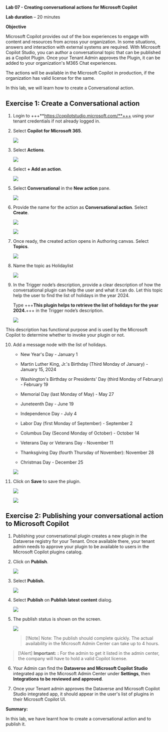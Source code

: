 **Lab 07 - Creating conversational actions for Microsoft Copilot**

**Lab duration** – 20 minutes

**Objective**

Microsoft Copilot provides out of the box experiences to engage with
content and resources from across your organization. In some situations,
answers and interaction with external systems are required. With
Microsoft Copilot Studio, you can author a conversational topic that can
be published as a Copilot Plugin. Once your Tenant Admin approves the
Plugin, it can be added to your organization's M365 Chat experiences.

The actions will be available in the Microsoft Copilot in production, if
the organization has valid license for the same.

In this lab, we will learn how to create a Conversational action.

## **Exercise 1: Create a Conversational action**

1.  Login to +++**https://copilotstudio.microsoft.com/**+++ using your
    tenant credentials if not already logged in.

2.  Select **Copilot for Microsoft 365**.

    ![](./media/image1.png)

3.  Select **Actions**.

    ![](./media/image2.png)

4.  Select **+ Add an action**.

    ![](./media/image3.png)

5.  Select **Conversational** in the **New action** pane.

    ![](./media/image4.png)

6.  Provide the name for the action as **Conversational action**.
    Select **Create**.

    ![](./media/image5.png)

    ![](./media/image6.png)

7.  Once ready, the created action opens in Authoring canvas. Select
    **Topics**.

    ![](./media/image7.png)

8.  Name the topic as Holidaylist

    ![](./media/image8.png)

9.  In the Trigger node’s description, provide a clear description of
    how the conversational plugin can help the user and what it can
    do. Let this topic help the user to find the list of holidays in the
    year 2024.

    Type +++**This plugin helps to retrieve the list of holidays for the
year 2024.**+++ in the Trigger node’s description.

    ![](./media/image9.png)

This description has functional purpose and is used by the Microsoft
Copilot to determine whether to invoke your plugin or not.

10. Add a message node with the list of holidays.

    - New Year's Day - January 1

    - Martin Luther King, Jr.'s Birthday (Third Monday of January) -
      January 15, 2024

    - Washington's Birthday or Presidents' Day (third Monday of
      February) - February 19

    - Memorial Day (last Monday of May) - May 27

    - Juneteenth Day - June 19

    - Independence Day - July 4

    - Labor Day (first Monday of September) - September 2

    - Columbus Day (Second Monday of October) - October 14

    - Veterans Day or Veterans Day - November 11

    - Thanksgiving Day (fourth Thursday of November): November 28

    - Christmas Day - December 25

    ![](./media/image10.png)

11. Click on **Save** to save the plugin.

    ![](./media/image11.png)

    ![](./media/image12.png)

## **Exercise 2: Publishing your conversational action to Microsoft Copilot**

1.  Publishing your conversational plugin creates a new plugin in the
    Dataverse registry for your Tenant. Once available there, your
    tenant admin needs to approve your plugin to be available to users
    in the Microsoft Copilot plugins catalog.

2.  Click on **Publish**.

    ![](./media/image13.png)

3.  Select **Publish.**

    ![](./media/image14.png)

4.  Select **Publish** on **Publish latest content** dialog.

    ![](./media/image15.png)

5.  The publish status is shown on the screen.

    ![](./media/image16.png)

    >[!Note] Note: The publish should complete quickly. The actual availability in
the Microsoft Admin Center can take up to 4 hours.

>[!Alert] **Important:** **:** For the admin to get it listed in the admin center,
the company will have to hold a valid Copilot license.

6.  Your Admin can find the **Dataverse and Microsoft Copilot
    Studio** integrated app in the Microsoft Admin Center
    under **Settings**, then **Integrations to be reviewed and
    approved**.

7.  Once your Tenant admin approves the Dataverse and Microsoft Copilot
    Studio integrated app, it should appear in the user's list of
    plugins in their Microsoft Copilot UI.

**Summary:**

In this lab, we have learnt how to create a conversational action and to
publish it.
